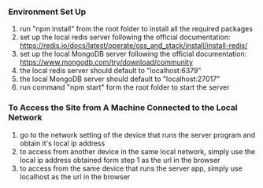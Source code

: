 ### Environment Set Up

1. run "npm install" from the root folder to install all the required packages
2. set up the local redis server following the official documentation: https://redis.io/docs/latest/operate/oss_and_stack/install/install-redis/
3. set up the local MongoDB server following the official documentation: https://www.mongodb.com/try/download/community
4. the local redis server should default to "localhost:6379"
5. the local MongoDB server should default to "localhost:27017"
6. run command "npm start" form the root folder to start the server

### To Access the Site from A Machine Connected to the Local Network

1. go to the network setting of the device that runs the server program and obtain it's local ip address
2. to access from another device in the same local network, simply use the local ip address obtained form step 1 as the url in the browser
3. to access from the same device that runs the server app, simply use localhost as the url in the browser
